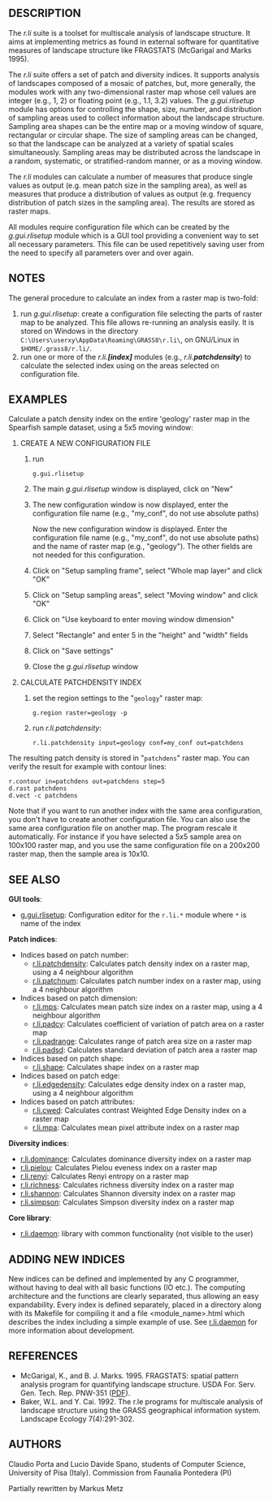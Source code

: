 ## DESCRIPTION

The *r.li* suite is a toolset for multiscale analysis of landscape
structure. It aims at implementing metrics as found in external software
for quantitative measures of landscape structure like FRAGSTATS
(McGarigal and Marks 1995).

The *r.li* suite offers a set of patch and diversity indices. It
supports analysis of landscapes composed of a mosaic of patches, but,
more generally, the modules work with any two-dimensional raster map
whose cell values are integer (e.g., 1, 2) or floating point (e.g., 1.1,
3.2) values. The *g.gui.rlisetup* module has options for controlling the
shape, size, number, and distribution of sampling areas used to collect
information about the landscape structure. Sampling area shapes can be
the entire map or a moving window of square, rectangular or circular
shape. The size of sampling areas can be changed, so that the landscape
can be analyzed at a variety of spatial scales simultaneously. Sampling
areas may be distributed across the landscape in a random, systematic,
or stratified-random manner, or as a moving window.

The *r.li* modules can calculate a number of measures that produce
single values as output (e.g. mean patch size in the sampling area), as
well as measures that produce a distribution of values as output (e.g.
frequency distribution of patch sizes in the sampling area). The results
are stored as raster maps.

All modules require configuration file which can be created by the
*g.gui.rlisetup* module which is a GUI tool providing a convenient way
to set all necessary parameters. This file can be used repetitively
saving user from the need to specify all parameters over and over again.

## NOTES

The general procedure to calculate an index from a raster map is
two-fold:

1. run *g.gui.rlisetup*: create a configuration file selecting the
    parts of raster map to be analyzed. This file allows re-running an
    analysis easily. It is stored on Windows in the directory
    `C:\Users\userxy\AppData\Roaming\GRASS8\r.li\`, on GNU/Linux in
    `$HOME/.grass8/r.li/`.
2. run one or more of the *r.li.**\[index\]*** modules (e.g.,
    *r.li.**patchdensity***) to calculate the selected index using on
    the areas selected on configuration file.

## EXAMPLES

Calculate a patch density index on the entire 'geology' raster map in
the Spearfish sample dataset, using a 5x5 moving window:

1. CREATE A NEW CONFIGURATION FILE
    1. run

        ```shell
        g.gui.rlisetup
        ```

    2. The main *g.gui.rlisetup* window is displayed, click on "New"

    3. The new configuration window is now displayed, enter the
        configuration file name (e.g., "my_conf", do not use absolute
        paths)

        Now the new configuration window is displayed.
        Enter the configuration file name (e.g., "my_conf", do not use
        absolute paths)
        and the name of raster map (e.g., "geology").
        The other fields are not needed for this configuration.

    4. Click on "Setup sampling frame", select "Whole map layer" and
        click "OK"

    5. Click on "Setup sampling areas", select "Moving window" and
        click "OK"

    6. Click on "Use keyboard to enter moving window dimension"

    7. Select "Rectangle" and enter 5 in the "height" and "width"
        fields

    8. Click on "Save settings"

    9. Close the *g.gui.rlisetup* window
2. CALCULATE PATCHDENSITY INDEX
    1. set the region settings to the "`geology`" raster map:

        ```shell
        g.region raster=geology -p
        ```

    2. run *r.li.patchdensity*:

        ```shell
        r.li.patchdensity input=geology conf=my_conf out=patchdens
        ```

The resulting patch density is stored in "`patchdens`" raster map. You
can verify the result for example with contour lines:

```shell
r.contour in=patchdens out=patchdens step=5
d.rast patchdens
d.vect -c patchdens
```

Note that if you want to run another index with the same area
configuration, you don't have to create another configuration file. You
can also use the same area configuration file on another map. The
program rescale it automatically. For instance if you have selected a
5x5 sample area on 100x100 raster map, and you use the same
configuration file on a 200x200 raster map, then the sample area is
10x10.

## SEE ALSO

**GUI tools**:

- [g.gui.rlisetup](g.gui.rlisetup.md): Configuration editor for the
  `r.li.*` module where `*` is name of the index

**Patch indices**:

- Indices based on patch number:
  - [r.li.patchdensity](r.li.patchdensity.md): Calculates patch density
    index on a raster map, using a 4 neighbour algorithm
  - [r.li.patchnum](r.li.patchnum.md): Calculates patch number index on
    a raster map, using a 4 neighbour algorithm
- Indices based on patch dimension:
  - [r.li.mps](r.li.mps.md): Calculates mean patch size index on a
    raster map, using a 4 neighbour algorithm
  - [r.li.padcv](r.li.padcv.md): Calculates coefficient of variation of
    patch area on a raster map
  - [r.li.padrange](r.li.padrange.md): Calculates range of patch area
    size on a raster map
  - [r.li.padsd](r.li.padsd.md): Calculates standard deviation of patch
    area a raster map
- Indices based on patch shape:
  - [r.li.shape](r.li.shape.md): Calculates shape index on a raster map
- Indices based on patch edge:
  - [r.li.edgedensity](r.li.edgedensity.md): Calculates edge density
    index on a raster map, using a 4 neighbour algorithm
- Indices based on patch attributes:
  - [r.li.cwed](r.li.cwed.md): Calculates contrast Weighted Edge Density
    index on a raster map
  - [r.li.mpa](r.li.mpa.md): Calculates mean pixel attribute index on a
    raster map

**Diversity indices**:

- [r.li.dominance](r.li.dominance.md): Calculates dominance diversity
  index on a raster map
- [r.li.pielou](r.li.pielou.md): Calculates Pielou eveness index on a
  raster map
- [r.li.renyi](r.li.renyi.md): Calculates Renyi entropy on a raster map
- [r.li.richness](r.li.richness.md): Calculates richness diversity index
  on a raster map
- [r.li.shannon](r.li.shannon.md): Calculates Shannon diversity index on
  a raster map
- [r.li.simpson](r.li.simpson.md): Calculates Simpson diversity index on
  a raster map

**Core library**:

- [r.li.daemon](r.li.daemon.md): library with common functionality (not
  visible to the user)

## ADDING NEW INDICES

New indices can be defined and implemented by any C programmer, without
having to deal with all basic functions (IO etc.). The computing
architecture and the functions are clearly separated, thus allowing an
easy expandability. Every index is defined separately, placed in a
directory along with its Makefile for compiling it and a file
\<module_name\>.html which describes the index including a simple
example of use. See [r.li.daemon](r.li.daemon.md) for more information
about development.

## REFERENCES

- McGarigal, K., and B. J. Marks. 1995. FRAGSTATS: spatial pattern
  analysis program for quantifying landscape structure. USDA For. Serv.
  Gen. Tech. Rep. PNW-351 ([PDF](https://doi.org/10.2737/PNW-GTR-351)).
- Baker, W.L. and Y. Cai. 1992. The r.le programs for multiscale
  analysis of landscape structure using the GRASS geographical
  information system. Landscape Ecology 7(4):291-302.

## AUTHORS

Claudio Porta and Lucio Davide Spano, students of Computer Science,
University of Pisa (Italy).
Commission from Faunalia Pontedera (PI)

Partially rewritten by Markus Metz
